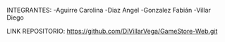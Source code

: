 INTEGRANTES:
-Aguirre Carolina
-Diaz Angel
-Gonzalez Fabián
-Villar Diego

LINK REPOSITORIO:
https://github.com/DiVillarVega/GameStore-Web.git
